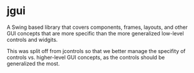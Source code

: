 # jgui

A Swing based library that covers components, frames, layouts, and other GUI concepts that are more specific than the more generalized low-level controls and widgits.

This was split off from jcontrols so that we better manage the specifity of controls vs. higher-level GUI concepts, as the controls should be generalized the most.
